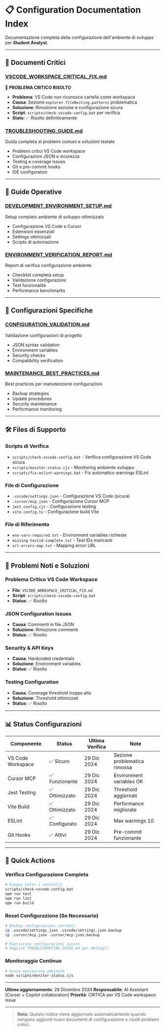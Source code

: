 # 📋 Configuration Documentation Index

Documentazione completa della configurazione dell'ambiente di sviluppo per **Student Analyst**.

---

## 🚨 Documenti Critici

### [VSCODE_WORKSPACE_CRITICAL_FIX.md](VSCODE_WORKSPACE_CRITICAL_FIX.md)

**🚨 PROBLEMA CRITICO RISOLTO**

- **Problema**: VS Code non riconosce cartella come workspace
- **Causa**: Sezione `explorer.fileNesting.patterns` problematica
- **Soluzione**: Rimozione sezione e configurazione sicura
- **Script**: `scripts/check-vscode-config.bat` per verifica
- **Stato**: ✅ Risolto definitivamente

### [TROUBLESHOOTING_GUIDE.md](TROUBLESHOOTING_GUIDE.md)

Guida completa ai problemi comuni e soluzioni testate

- Problemi critici VS Code workspace
- Configurazioni JSON e sicurezza
- Testing e coverage issues
- Git e pre-commit hooks
- IDE configuration

---

## 📖 Guide Operative

### [DEVELOPMENT_ENVIRONMENT_SETUP.md](DEVELOPMENT_ENVIRONMENT_SETUP.md)

Setup completo ambiente di sviluppo ottimizzato

- Configurazione VS Code e Cursor
- Estensioni essenziali
- Settings ottimizzati
- Scripts di automazione

### [ENVIRONMENT_VERIFICATION_REPORT.md](ENVIRONMENT_VERIFICATION_REPORT.md)

Report di verifica configurazione ambiente

- Checklist completa setup
- Validazione configurazioni
- Test funzionalità
- Performance benchmarks

---

## 🔧 Configurazioni Specifiche

### [CONFIGURATION_VALIDATION.md](CONFIGURATION_VALIDATION.md)

Validazione configurazioni di progetto

- JSON syntax validation
- Environment variables
- Security checks
- Compatibility verification

### [MAINTENANCE_BEST_PRACTICES.md](MAINTENANCE_BEST_PRACTICES.md)

Best practices per manutenzione configurazioni

- Backup strategies
- Update procedures
- Security maintenance
- Performance monitoring

---

## 🛠️ Files di Supporto

### Scripts di Verifica

- `scripts/check-vscode-config.bat` - Verifica configurazione VS Code sicura
- `scripts/monitor-status.cjs` - Monitoring ambiente sviluppo
- `scripts/fix-eslint-warnings.bat` - Fix automatico warnings ESLint

### File di Configurazione

- `.vscode/settings.json` - Configurazione VS Code (sicura)
- `.cursor/mcp.json` - Configurazione Cursor MCP
- `jest.config.cjs` - Configurazione testing
- `vite.config.ts` - Configurazione build Vite

### File di Riferimento

- `env-vars-required.txt` - Environment variables richieste
- `missing-testid-complete.txt` - Test IDs mancanti
- `url-errors-map.txt` - Mapping errori URL

---

## 🚨 Problemi Noti e Soluzioni

### Problema Critico VS Code Workspace

- **File**: `VSCODE_WORKSPACE_CRITICAL_FIX.md`
- **Script**: `scripts/check-vscode-config.bat`
- **Status**: ✅ Risolto

### JSON Configuration Issues

- **Causa**: Commenti in file JSON
- **Soluzione**: Rimozione commenti
- **Status**: ✅ Risolto

### Security & API Keys

- **Causa**: Hardcoded credentials
- **Soluzione**: Environment variables
- **Status**: ✅ Risolto

### Testing Configuration

- **Causa**: Coverage threshold troppo alto
- **Soluzione**: Threshold ottimizzati
- **Status**: ✅ Risolto

---

## 📊 Status Configurazioni

| Componente        | Status         | Ultima Verifica | Note                         |
| ----------------- | -------------- | --------------- | ---------------------------- |
| VS Code Workspace | ✅ Sicuro      | 29 Dic 2024     | Sezione problematica rimossa |
| Cursor MCP        | ✅ Funzionante | 29 Dic 2024     | Environment variables OK     |
| Jest Testing      | ✅ Ottimizzato | 29 Dic 2024     | Threshold aggiornati         |
| Vite Build        | ✅ Ottimizzato | 29 Dic 2024     | Performance migliorate       |
| ESLint            | ✅ Configurato | 29 Dic 2024     | Max warnings 10              |
| Git Hooks         | ✅ Attivi      | 29 Dic 2024     | Pre-commit funzionante       |

---

## 🎯 Quick Actions

### Verifica Configurazione Completa

```bash
# Esegui tutti i controlli
scripts/check-vscode-config.bat
npm run test
npm run lint
npm run build
```

### Reset Configurazione (Se Necessario)

```bash
# Backup configurazioni correnti
cp .vscode/settings.json .vscode/settings.json.backup
cp .cursor/mcp.json .cursor/mcp.json.backup

# Ripristino configurazioni sicure
# Seguire TROUBLESHOOTING_GUIDE.md per dettagli
```

### Monitoraggio Continuo

```bash
# Avvia monitoring ambiente
node scripts/monitor-status.cjs
```

---

**Ultimo aggiornamento**: 29 Dicembre 2024
**Responsabile**: AI Assistant (Cursor + Copilot collaboration)
**Priorità**: CRITICA per VS Code workspace issue

---

> **Nota**: Questo indice viene aggiornato automaticamente quando vengono aggiunti nuovi documenti di configurazione o risolti problemi critici.
